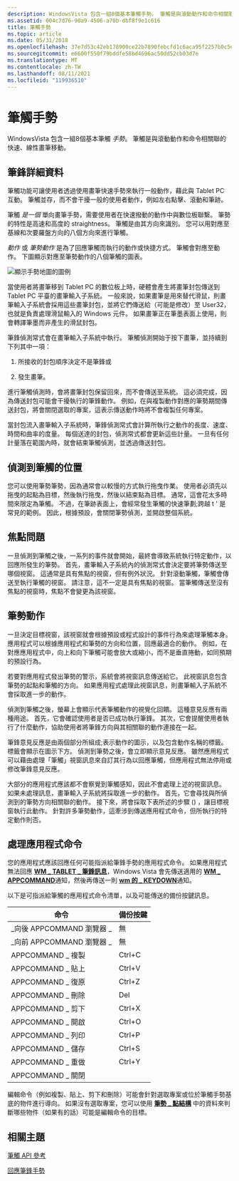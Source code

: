 ```yaml
---
description: WindowsVista 包含一組8個基本筆觸手勢。 筆觸是與滾動動作和命令相關聯的快速、線性畫筆移動。
ms.assetid: 004c7d76-90a9-4506-a70b-dbf8f9e1c616
title: 筆觸手勢
ms.topic: article
ms.date: 05/31/2018
ms.openlocfilehash: 37e7d53c42eb178900ce22b7890febcfd1c6aca95f2257b0c5ed06eb20173b79
ms.sourcegitcommit: e6600f550f79bddfe58bd4696ac50dd52cb03d7e
ms.translationtype: MT
ms.contentlocale: zh-TW
ms.lasthandoff: 08/11/2021
ms.locfileid: "119936510"
---
```

# <a name="flicks-gestures"></a>筆觸手勢

WindowsVista 包含一組8個基本筆觸 *手勢*。 筆觸是與滾動動作和命令相關聯的快速、線性畫筆移動。

## <a name="flick-details"></a>筆鋒詳細資料

筆觸功能可讓使用者透過使用畫筆快速手勢來執行一般動作，藉此與 Tablet PC 互動。 筆觸並存，而不會干擾一般的使用者動作，例如左右點擊、滾動和筆跡。

筆觸 *是一個* 單向畫筆手勢，需要使用者在快速撥動的動作中與數位板聯繫。 筆勢的特性是高速和高度的 straightness。 筆觸是由其方向來識別。 您可以用對應至基線和次要羅盤方向的八個方向來進行筆觸。

*動作* 或 *筆勢動作* 是為了回應筆觸而執行的動作或快捷方式。 筆觸會對應至動作。 下圖顯示對應至筆勢動作的八個筆觸的圖表。

![顯示手勢地圖的圖例](images/2647eb2d-36d0-4610-b923-fa3530d1e640.jpg)

當使用者將畫筆移到 Tablet PC 的數位板上時，硬體會產生將畫筆封包傳送到 Tablet PC 平臺的畫筆輸入子系統。 一般來說，如果畫筆是用來替代滑鼠，則畫筆輸入子系統會採用這些畫筆封包，並將它們傳送給（可能是修改）至 User32，也就是負責處理滑鼠輸入的 Windows 元件。 如果畫筆正在筆墨表面上使用，則會轉譯筆墨而非產生的滑鼠封包。

筆鋒偵測常式會在畫筆輸入子系統中執行。 筆觸偵測開始于按下畫筆，並持續到下列其中一項：

1) 所接收的封包順序決定不是筆鋒或

2) 發生畫筆。

進行筆觸偵測時，會將畫筆封包保留回來，而不會傳送至系統。 這必須完成，因為傳送封包可能會干擾執行的筆鋒動作。 例如，在與複製動作對應的筆勢期間傳送封包，將會關閉選取的專案，這表示傳送動作時將不會複製任何專案。

當封包流入畫筆輸入子系統時，筆鋒偵測常式會計算所執行之動作的長度、速度、時間和曲率的度量。 每個送達的封包，偵測常式都會更新這些計量。 一旦有任何計量落在範圍內時，就會結束筆觸偵測，並透過傳送封包。

## <a name="where-flicks-are-detected"></a>偵測到筆觸的位置

您可以使用筆勢筆勢，因為通常會以較慢的方式執行拖曳作業。 使用者必須先以拖曳的起點為目標，然後執行拖曳，然後以結束點為目標。 通常，這會花太多時間來限定為筆觸。 不過，在筆跡表面上，會經常發生筆觸的快速筆劃;跨越 t ' 是常見的範例。 因此，根據預設，會關閉筆勢偵測，並開啟整個系統。

## <a name="focus-issues"></a>焦點問題

一旦偵測到筆觸之後，一系列的事件就會開始，最終會導致系統執行特定動作，以回應所發生的筆勢。 首先，畫筆輸入子系統內的偵測常式會決定要將筆勢傳送至哪個視窗。 這通常是具有焦點的視窗，但有例外狀況。 針對滾動筆觸，筆觸會傳送至執行筆觸的視窗。 請注意，這不一定是具有焦點的視窗。 當筆觸傳送至沒有焦點的視窗時，焦點不會變更為該視窗。

## <a name="flick-actions"></a>筆勢動作

一旦決定目標視窗，該視窗就會根據預設或程式設計的事件行為來處理筆觸本身。 應用程式可以根據應用程式和筆勢的方向和位置，回應最適合的動作。 例如，在對應應用程式中，向上和向下筆觸可能會放大或縮小，而不是垂直捲動，如同預期的預設行為。

若要對應用程式發出筆勢的警示，系統會將視窗訊息傳送給它。 此視窗訊息包含筆勢的起點和筆觸的方向。 如果應用程式處理此視窗訊息，則畫筆輸入子系統不會採取進一步的動作。

偵測到筆觸之後，螢幕上會顯示代表筆觸動作的視覺化回饋。 這種意見反應有兩種用途。 首先，它會確認使用者是否已成功執行筆鋒。 其次，它會提醒使用者執行了什麼動作，協助使用者將筆鋒方向與其相關聯的動作連接在一起。

筆鋒意見反應是由兩個部分所組成;表示動作的圖示，以及包含動作名稱的標籤。 標籤會顯示在圖示下方。 偵測到筆勢之後，會立即顯示意見反應。 雖然應用程式可以藉由處理「筆觸」視窗訊息來自訂其行為以回應筆觸，但應用程式無法停用或修改筆鋒意見反應。

大部分的應用程式應該都不會察覺到筆觸感知，因此不會處理上述的視窗訊息。 如果未處理訊息，畫筆輸入子系統將採取進一步的動作。 首先，它會尋找與所偵測到的筆勢方向相關聯的動作。 接下來，將會採取下表所述的步驟 () ，讓目標視窗執行此動作。 針對許多筆勢動作，這牽涉到傳送應用程式命令，但所執行的特定動作則否。

## <a name="processing-application-commands"></a>處理應用程式命令

您的應用程式應該回應任何可能指派給筆鋒手勢的應用程式命令。 如果應用程式無法回應 [**WM \_ TABLET \_ 筆鋒訊息**](wm-tablet-flick-message.md)，Windows Vista 會先傳送適用的 [**WM \_ APPCOMMAND**](/windows/desktop/inputdev/wm-appcommand)通知，然後再傳送一則 [**wm 的 \_ KEYDOWN**](/windows/desktop/inputdev/wm-keydown)通知。

以下是可指派給筆觸的應用程式命令清單，以及可能傳送的備份按鍵訊息。



| 命令                                  | 備份按鍵  |
|------------------------------------------|-------------------|
| \_向後 APPCOMMAND 瀏覽器 \_<br/> | 無<br/>   |
| \_向前 APPCOMMAND 瀏覽器 \_<br/>  | 無<br/>   |
| APPCOMMAND \_ 複製<br/>              | Ctrl+C<br/> |
| APPCOMMAND \_ 貼上<br/>             | Ctrl+V<br/> |
| APPCOMMAND \_ 復原<br/>              | Ctrl+Z<br/> |
| APPCOMMAND \_ 刪除<br/>            | Del<br/>    |
| APPCOMMAND \_ 剪下<br/>               | Ctrl+X<br/> |
| APPCOMMAND \_ 開啟<br/>              | Ctrl+O<br/> |
| APPCOMMAND \_ 列印<br/>             | Ctrl+P<br/> |
| APPCOMMAND \_ 儲存<br/>              | Ctrl+S<br/> |
| APPCOMMAND \_ 重做<br/>              | Ctrl+Y<br/> |
| APPCOMMAND \_ 關閉<br/>             |                   |



 

編輯命令（例如複製、貼上、剪下和刪除）可能會針對選取專案或位於筆觸手勢基底的物件進行導向。 如果沒有選取專案，您可以使用 [**筆勢 \_ 點結構**](/windows/desktop/api/tabflicks/ns-tabflicks-flick_point) 中的資料來判斷哪些物件（如果有的話）可能是編輯命令的目標。

## <a name="related-topics"></a>相關主題

<dl> <dt>

[筆觸 API 參考](flicks-api-reference.md)
</dt> <dt>

[回應筆鋒手勢](/previous-versions//dd356077(v=vs.85))
</dt> </dl>

 

